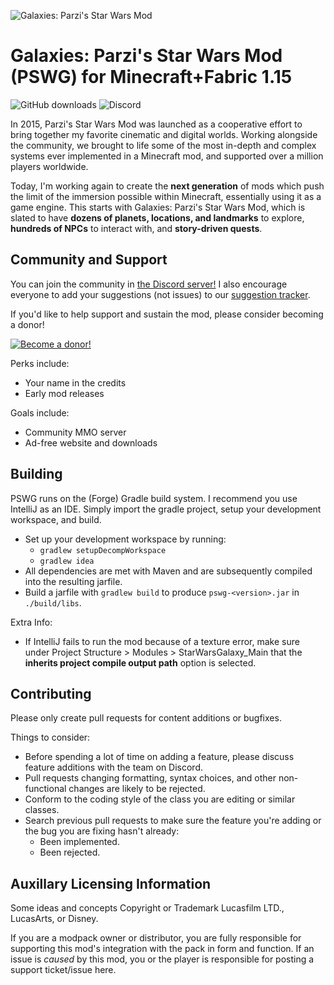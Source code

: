 ![Galaxies: Parzi's Star Wars Mod](https://raw.githubusercontent.com/Parzivail-Modding-Team/StarWarsGalaxy/master/resources/images/logo_big.png "Galaxies: Parzi's Star Wars Mod")

# Galaxies: Parzi's Star Wars Mod (PSWG) for Minecraft+Fabric 1.15

![GitHub downloads](https://img.shields.io/github/downloads/Parzivail-Modding-Team/StarWarsGalaxy/total.svg) 
![Discord](https://img.shields.io/discord/412945916476129280.svg)


In 2015, Parzi's Star Wars Mod was launched as a cooperative effort to bring together my favorite cinematic and digital worlds. Working alongside the community, we brought to life some of the most in-depth and complex systems ever implemented in a Minecraft mod, and supported over a million players worldwide.

Today, I'm working again to create the **next generation** of mods which push the limit of the immersion possible within Minecraft, essentially using it as a game engine. This starts with Galaxies: Parzi's Star Wars Mod, which is slated to have **dozens of planets, locations, and landmarks** to explore, **hundreds of NPCs** to interact with, and **story-driven quests**.

## Community and Support
You can join the community in [the Discord server!](https://discord.gg/54MVQZZ) I also encourage everyone to add your suggestions (not issues) to our [suggestion tracker](https://pswg.nolt.io/).

If you'd like to help support and sustain the mod, please consider becoming a donor!

[![Become a donor!](https://c5.patreon.com/external/logo/become_a_patron_button.png)](https://www.patreon.com/bePatron?u=8079542)

Perks include:
* Your name in the credits
* Early mod releases



Goals include:
* Community MMO server
* Ad-free website and downloads

## Building
PSWG runs on the (Forge) Gradle build system. I recommend you use IntelliJ as an IDE. Simply import the gradle project, setup your development workspace, and build.

* Set up your development workspace by running:
    * `gradlew setupDecompWorkspace`
    * `gradlew idea`
* All dependencies are met with Maven and are subsequently compiled into the resulting jarfile.
* Build a jarfile with `gradlew build` to produce `pswg-<version>.jar` in `./build/libs`. 

Extra Info:

* If IntelliJ fails to run the mod because of a texture error, make sure under Project Structure > Modules > StarWarsGalaxy_Main that the **inherits project compile output path** option is selected.

## Contributing
Please only create pull requests for content additions or bugfixes.

Things to consider:

* Before spending a lot of time on adding a feature, please discuss feature additions with the team on Discord. 
* Pull requests changing formatting, syntax choices, and other non-functional changes are likely to be rejected.
* Conform to the coding style of the class you are editing or similar classes.
* Search previous pull requests to make sure the feature you're adding or the bug you are fixing hasn't already:
    * Been implemented.
    * Been rejected.

## Auxillary Licensing Information
Some ideas and concepts Copyright or Trademark Lucasfilm LTD., LucasArts, or Disney.

If you are a modpack owner or distributor, you are fully responsible for supporting this mod's integration with the pack in form and function. If an issue is *caused* by this mod, you or the player is responsible for posting a support ticket/issue here.
